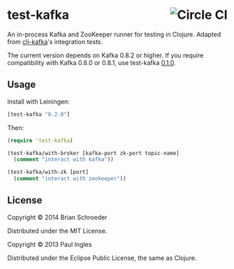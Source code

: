 # test-kafka [<img src="https://circleci.com/gh/bts/test-kafka/tree/master.svg?style=svg" alt="Circle CI" title="Circle CI" align="right" />](https://circleci.com/gh/bts/test-kafka/tree/master)

An in-process Kafka and ZooKeeper runner for testing in Clojure. Adapted from [clj-kafka](https://github.com/pingles/clj-kafka)'s integration tests.

The current version depends on Kafka 0.8.2 or higher. If you require compatibility with Kafka 0.8.0 or 0.8.1, use test-kafka [0.1.0](https://github.com/bts/test-kafka/tree/0.1.0).

## Usage

Install with Leiningen:

```clojure
[test-kafka "0.2.0"]
```

Then:

```clojure
(require 'test-kafka)

(test-kafka/with-broker [kafka-port zk-port topic-name]
  (comment "interact with kafka"))

(test-kafka/with-zk [port]
  (comment "interact with zookeeper"))
```

## License

Copyright © 2014 Brian Schroeder

Distributed under the MIT License.

Copyright © 2013 Paul Ingles

Distributed under the Eclipse Public License, the same as Clojure.
